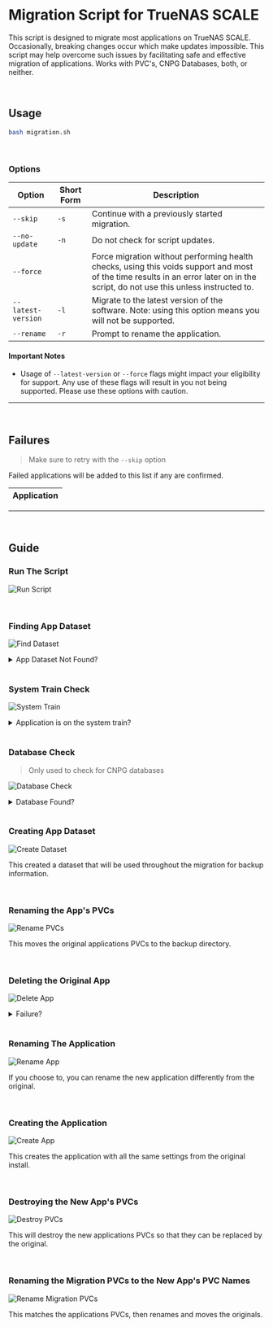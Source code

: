 # Migration Script for TrueNAS SCALE
This script is designed to migrate most applications on TrueNAS SCALE. Occasionally, breaking changes occur which make updates impossible. This script may help overcome such issues by facilitating safe and effective migration of applications. Works with PVC's, CNPG Databases, both, or neither. 

<br>

## Usage

```bash
bash migration.sh
```

<br>

### Options


| Option            | Short Form | Description                                                  |
|-------------------|------------|--------------------------------------------------------------|
| `--skip`          | `-s`       | Continue with a previously started migration.                |
| `--no-update`     | `-n`       | Do not check for script updates.                             |
| `--force`         |            | Force migration without performing health checks, using this voids support and most of the time results in an error later on in the script, do not use this unless instructed to.  |
| `--latest-version`| `-l`       | Migrate to the latest version of the software. Note: using this option means you will not be supported. |
| `--rename`        | `-r`       | Prompt to rename the application.                                      |

#### Important Notes

- Usage of `--latest-version` or `--force` flags might impact your eligibility for support. Any use of these flags will result in you not being supported. Please use these options with caution.

---

<br>

## Failures

> Make sure to retry with the `--skip` option

Failed applications will be added to this list if any are confirmed. 

| Application        |
|--------------------|

---

<br>

## Guide

### Run The Script

![Run Script](https://github.com/Heavybullets8/TT-Migration/assets/20793231/94e382fe-208f-4a00-a384-f0572b28ad25)

<br>

### Finding App Dataset

![Find Dataset](https://github.com/Heavybullets8/TT-Migration/assets/20793231/70a05b36-8b14-4e03-a4f2-dc9e97872aa2)

<details>
<summary>App Dataset Not Found?</summary>

Make sure you have a pool selected at: `TrueNAS GUI > Apps`.

</details>

<br>

### System Train Check

![System Train](https://github.com/Heavybullets8/TT-Migration/assets/20793231/d36d3cf2-16f0-4162-bdc8-c949579b3e53)

<details>
<summary>Application is on the system train?</summary>

![image](https://github.com/Heavybullets8/TT-Migration/assets/20793231/745cfa60-4d79-44b8-ab04-dcdea8165e3d)


Unless specifically told to, you should not migrate these applications, but you can if you use the `--force` flag.

</details>

<br>

### Database Check

> Only used to check for CNPG databases

![Database Check](https://github.com/Heavybullets8/TT-Migration/assets/20793231/371a7e27-69a0-4aa8-9139-b8ed6756d079)

<details>
<summary>Database Found?</summary>

<br>

**Prompt to Attempt Restore**

![Prompt Restore](https://github.com/Heavybullets8/TT-Migration/assets/20793231/c15ec76c-1164-4713-9bc9-04d01a598ead)

This means a CNPG database was found, and the script can attempt to backup and restore the database, but there is no guarantee that it will work. The script has been very solid in my experience when it comes to handling databases.

<br>

**Prompt to Provide Your Own Database**

![Provide DB](https://github.com/Heavybullets8/TT-Migration/assets/20793231/57e1dc5e-a543-4a26-9505-3dd655218ceb)

If you chose yes for the first prompt, you will then be prompted to choose to use the automatic restore or provide your own restore.

<br>

- If you choose yes, the script will exit and ask that you copy a file to the specified directory.
  
  ![Exit Script](https://github.com/Heavybullets8/TT-Migration/assets/20793231/18fd4bcb-e70b-4ff4-8975-f660f605f797)

<br>

- If you choose no, the script will create a new dump.

  ![Create Dump](https://github.com/Heavybullets8/TT-Migration/assets/20793231/30b5441c-a427-47ff-bd6b-206a2c31fa23)

</details>

<br>

### Creating App Dataset

![Create Dataset](https://github.com/Heavybullets8/TT-Migration/assets/20793231/f4a93a0c-8d9d-416b-880b-9b9d96abd6e9)

This created a dataset that will be used throughout the migration for backup information.

<br>

### Renaming the App's PVCs

![Rename PVCs](https://github.com/Heavybullets8/TT-Migration/assets/20793231/bfe4b241-c1c0-4232-9ceb-f79ba5caf0ec)

This moves the original applications PVCs to the backup directory.

<br>

### Deleting the Original App

![Delete App](https://github.com/Heavybullets8/TT-Migration/assets/20793231/3e404112-88ce-40fb-9575-ffe72345bb63)

<details>
<summary>Failure?</summary>

Occasionally failures can happen, the script will attempt to work through them, but if the script exits here, you will need to delete the application manually prior to continuing. This includes deleting any PVs and datasets for the application that are NOT under the migration dataset.

</details>

<br>

### Renaming The Application

![Rename App](https://github.com/Heavybullets8/TT-Migration/assets/20793231/d96bc17d-be60-4565-b5a4-51e8a69e7253)

If you choose to, you can rename the new application differently from the original.

<br>

### Creating the Application

![Create App](https://github.com/Heavybullets8/TT-Migration/assets/20793231/adf4e709-5282-46f4-8ac0-886b6ff24d74)


This creates the application with all the same settings from the original install.

<br>

### Destroying the New App's PVCs

![Destroy PVCs](https://github.com/Heavybullets8/TT-Migration/assets/20793231/43227621-0fae-4c4d-b9b2-1f6424c992c9)

This will destroy the new applications PVCs so that they can be replaced by the original.

<br>

### Renaming the Migration PVCs to the New App's PVC Names

![Rename Migration PVCs](https://github.com/Heavybullets8/TT-Migration/assets/20793231/f7d5d80d-ca1e-4068-9410-3929c04b134a)

This matches the applications PVCs, then renames and moves the originals.

